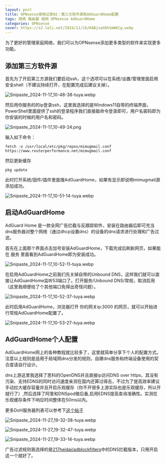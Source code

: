 ```yaml
---
layout: post
title: OPNsense使用记录02：第三方软件源和AdGuardHome配置
tags: 网络 路由器 组网 OPNsense AdGuardHome
categories: OPNsense
cover: https://s2.loli.net/2024/11/16/KABjvaXbhSmWkCg.webp
---
```


为了更好的管理家庭网络，我们可以为OPNsense添加更多类型的软件来实现更多功能。

## 添加第三方软件源

首先为了开启第三方源我们要启动ssh，这个选项可以在系统/设置/管理里面启用安全shell（不建议持续打开，在配置完成后建议关掉）。

![Snipaste_2024-11-17_10-48-38-tuya.webp](https://s2.loli.net/2024/11/27/hWZbjSnd9VqDi2e.webp)

然后用你服务的的ip登录ssh，这里我选择的是Windows11自带的终端界面，PowerShell里面提供了ssh的登录程序我们直接敲命令登录即可，用户名密码即为你安装的时候的用户名和密码。

![Snipaste_2024-11-17_10-49-24.png](https://s2.loli.net/2024/11/27/jyi4ANwYbtmak89.png)

输入如下命令：

```
fetch -o /usr/local/etc/pkg/repos/mimugmail.conf https://www.routerperformance.net/mimugmail.conf
```

然后更新缓存

```
pkg update
```

此时打开系统/固件/插件里面搜AdGuardHome，如果有显示即说明mimugmail源添加成功。

![Snipaste_2024-11-17_10-51-14-tuya.webp](https://s2.loli.net/2024/11/27/edQMZA742jIG5aO.webp)

## 启动AdGuardHome

AdGuard Home 是一款全网广告拦截与反跟踪软件，安装在路由器后即可充当dns服务器对整个网络（通过dhcp设置dns）的设备的dns请求进行处理和广告过滤。

首先在上面那个界面点击加号安装AdGuardHome，下载完成后刷新网页，如果能在 服务 里面看到AdGuardHome即为安装成功。

![Snipaste_2024-11-17_10-52-11-tuya.webp](https://s2.loli.net/2024/11/27/IZ6CuXd3DA4exqw.webp)

在启用AdGuardHome之前我们先关掉自带的Unbound DNS，这样我们就可以直接让AdGuardHome监听53端口了。打开服务/Unbound DNS/常规，取消启用（这里我顺便给了个其他端口免得出奇怪问题）。

![Snipaste_2024-11-17_10-52-37-tuya.webp](https://s2.loli.net/2024/11/27/bRgD9NohiSjlQqd.webp)

此时启用AdGuardHome，浏览器打开 你的网关ip:3000 的网页，就可以开始进行常规AdGuardHome配置了。

![Snipaste_2024-11-17_10-53-27-tuya.webp](https://s2.loli.net/2024/11/27/DQxP7YT1mIqLbB8.webp)

## AdGuardHome个人配置

AdGuardHome网上的各种教程就比较多了，这里就简单分享下个人的配置方式。注意以上规则是适用于局域网dns分发的规则，自建dns服务和终端设备使用的契合度请自行设计。

dns上游这里我选择了思科的OpenDNS并且直接ip访问DNS over https，其没有污染、支持EDNS的同时访问速度亲测在国内还算过得去，不过为了提高效率建议手动拉大缓存容量并且开启乐观缓存（你不开很多上游实际也是乐观缓存，所以开就行了）,然后选择了阿里和DNSpod做后备,启用EDNS提高查询准确性。实测在乐观缓存条件下响应时间整体在50ms以内。

更多DoH服务器列表可以参考下[这个帖子](go?url=https://coding.gs/2024/06/09/available-doh/)

![Snipaste_2024-11-27_19-32-38-tuya.webp](https://s2.loli.net/2024/11/27/KPkUo63J5tIeVrW.webp)

![Snipaste_2024-11-27_19-32-47-tuya.webp](https://s2.loli.net/2024/11/27/SyDAMENPR5drB6v.webp)

![Snipaste_2024-11-27_19-33-14-tuya.webp](https://s2.loli.net/2024/11/27/PHrFYsCRfvnibOj.webp)

广告过滤规则我选择的是[217heidai/adblockfilters](go?url=https://github.com/217heidai/adblockfilters)中的DNS拦截版本，只用开启这一个就好了。

